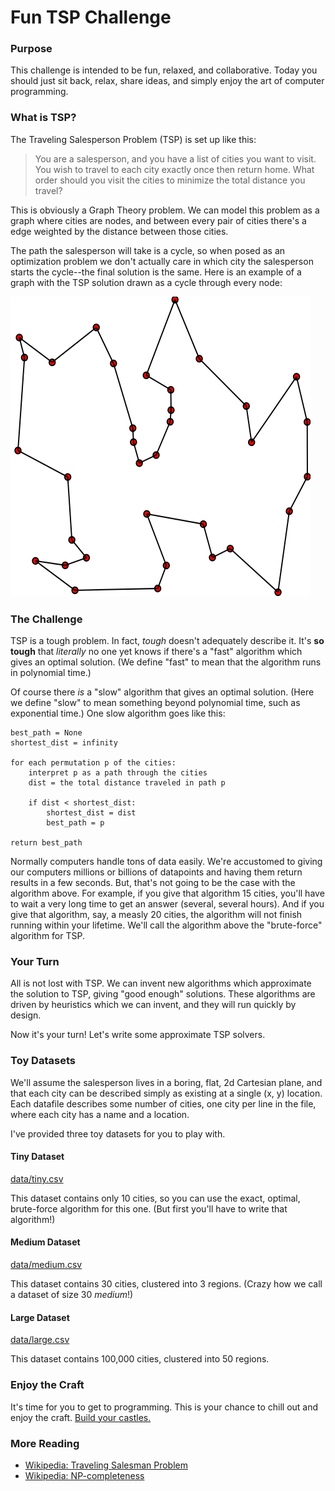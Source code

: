# Fun TSP Challenge

### Purpose

This challenge is intended to be fun, relaxed, and collaborative. Today you should just sit back, relax, share ideas, and simply enjoy the art of computer programming.

### What is TSP?

The Traveling Salesperson Problem (TSP) is set up like this:

> You are a salesperson, and you have a list of cities you want to visit. You wish to travel to each city exactly once then return home. What order should you visit the cities to minimize the total distance you travel?

This is obviously a Graph Theory problem. We can model this problem as a graph where cities are nodes, and between every pair of cities there's a edge weighted by the distance between those cities.

The path the salesperson will take is a cycle, so when posed as an optimization problem we don't actually care in which city the salesperson starts the cycle--the final solution is the same. Here is an example of a graph with the TSP solution drawn as a cycle through every node:

![TSP Example with Solution (ref: https://commons.wikimedia.org/wiki/File:GLPK_solution_of_a_travelling_salesman_problem.svg)](images/tsp_example.png)

### The Challenge

TSP is a tough problem. In fact, _tough_ doesn't adequately describe it. It's **so tough** that _literally_ no one yet knows if there's a "fast" algorithm which gives an optimal solution. (We define "fast" to mean that the algorithm runs in polynomial time.)

Of course there _is_ a "slow" algorithm that gives an optimal solution. (Here we define "slow" to mean something beyond polynomial time, such as exponential time.) One slow algorithm goes like this:

```
best_path = None
shortest_dist = infinity

for each permutation p of the cities:
    interpret p as a path through the cities
    dist = the total distance traveled in path p

    if dist < shortest_dist:
        shortest_dist = dist
        best_path = p

return best_path
```

Normally computers handle tons of data easily. We're accustomed to giving our computers millions or billions of datapoints and having them return results in a few seconds. But, that's not going to be the case with the algorithm above. For example, if you give that algorithm 15 cities, you'll have to wait a very long time to get an answer (several, several hours). And if you give that algorithm, say, a measly 20 cities, the algorithm will not finish running within your lifetime. We'll call the algorithm above the "brute-force" algorithm for TSP.

### Your Turn

All is not lost with TSP. We can invent new algorithms which approximate the solution to TSP, giving "good enough" solutions. These algorithms are driven by heuristics which we can invent, and they will run quickly by design.

Now it's your turn! Let's write some approximate TSP solvers.

### Toy Datasets

We'll assume the salesperson lives in a boring, flat, 2d Cartesian plane, and that each city can be described simply as existing at a single (x, y) location. Each datafile describes some number of cities, one city per line in the file, where each city has a name and a location.

I've provided three toy datasets for you to play with.

#### Tiny Dataset

[data/tiny.csv](data/tiny.csv)

This dataset contains only 10 cities, so you can use the exact, optimal, brute-force algorithm for this one. (But first you'll have to write that algorithm!)

#### Medium Dataset

[data/medium.csv](data/medium.csv)

This dataset contains 30 cities, clustered into 3 regions. (Crazy how we call a dataset of size 30 _medium_!)

#### Large Dataset

[data/large.csv](data/large.csv)

This dataset contains 100,000 cities, clustered into 50 regions.

### Enjoy the Craft

It's time for you to get to programming. This is your chance to chill out and enjoy the craft. [Build your castles.](https://gist.github.com/acu192/44582a272508c69541867f371490df25)

### More Reading

- [Wikipedia: Traveling Salesman Problem](https://en.wikipedia.org/wiki/Travelling_salesman_problem)
- [Wikipedia: NP-completeness](https://en.wikipedia.org/wiki/NP-completeness)
